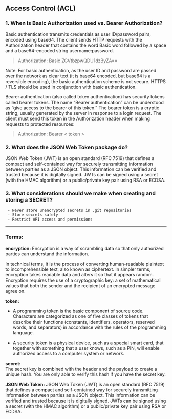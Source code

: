 ##  Access Control (ACL)

### 1. When is Basic Authorization used vs. Bearer Authorization?
Basic authentication transmits credentials as user ID/password pairs, encoded using base64. The client sends HTTP requests with the Authorization header that contains the word Basic word followed by a space and a base64-encoded string username:password.

> Authorization: Basic ZGVtbzpwQDU1dzByZA==

Note: For basic authentication, as the user ID and password are passed over the network as clear text (it is base64 encoded, but base64 is a reversible encoding), the basic authentication scheme is not secure. HTTPS / TLS should be used in conjunction with basic authentication.

Bearer authentication (also called token authentication) has security tokens called bearer tokens. The name “Bearer authentication” can be understood as “give access to the bearer of this token.” The bearer token is a cryptic string, usually generated by the server in response to a login request. The client must send this token in the Authorization header when making requests to protected resources:

> Authorization: Bearer < token >

### 2. What does the JSON Web Token package do?
JSON Web Token (JWT) is an open standard (RFC 7519) that defines a compact and self-contained way for securely transmitting information between parties as a JSON object. This information can be verified and trusted because it is digitally signed. JWTs can be signed using a secret (with the HMAC algorithm) or a public/private key pair using RSA or ECDSA.

### 3. What considerations should we make when creating and storing a SECRET?
     - Never store unencrypted secrets in .git repositories
     - Store secrets safely
     - Restrict API access and permissions

------------------------------------------

### Terms: 

**encryption:** 
Encryption is a way of scrambling data so that only authorized parties can understand the information. 

In technical terms, it is the process of converting human-readable plaintext to incomprehensible text, also known as ciphertext. In simpler terms, encryption takes readable data and alters it so that it appears random. Encryption requires the use of a cryptographic key: a set of mathematical values that both the sender and the recipient of an encrypted message agree on.

**token:** 
-  A programming token is the basic component of source code. Characters are categorized as one of five classes of tokens that describe their functions (constants, identifiers, operators, reserved words, and separators) in accordance with the rules of the programming language.

-  A security token is a physical device, such as a special smart card, that together with something that a user knows, such as a PIN, will enable authorized access to a computer system or network.

**secret:**  
The secret key is combined with the header and the payload to create a unique hash. You are only able to verify this hash if you have the secret key.

**JSON Web Token:**  JSON Web Token (JWT) is an open standard (RFC 7519) that defines a compact and self-contained way for securely transmitting information between parties as a JSON object. This information can be verified and trusted because it is digitally signed. JWTs can be signed using a secret (with the HMAC algorithm) or a public/private key pair using RSA or ECDSA.


